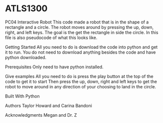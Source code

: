 # ATLS1300
PC04 Interactive Robot
This code made a robot that is in the shape of a rectangle and a circle. The robot moves around by pressing the up, down, right, and left keys. The goal is the get the rectangle in side the circle. In this file is also pseudocode of what this looks like.

Getting Started
All you need to do is download the code into python and get it to run. You do not need to download anything besides the code
and have python downloaded. 

Prerequisites
Only need to have python installed.

Give examples
All you need to do is press the play button at the top of the code to get it to start
Then press the up, down, right and left keys to get the robot to move around in any direction of your choosing to land in the circle.

Built With
Python

Authors
Taylor Howard and Carina Bandoni

Acknowledgments
Megan and Dr. Z
